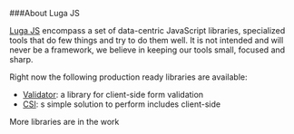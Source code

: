 ###About Luga JS
		
<a href="http://massimocorner.com/lugajs/docs/">Luga JS</a> encompass a set of data-centric JavaScript libraries, specialized tools that do few things and try to do them well.
It is not intended and will never be a framework, we believe in keeping our tools small, focused and sharp.
			
Right now the following production ready libraries are available:
<ul>
  <li>
    <a href="http://massimocorner.com/lugajs/docs/validator/docs/index.htm" title="Client-side form validation">Validator</a>: a library for client-side form validation
  </li>
  <li>
    <a href="http://massimocorner.com/lugajs/docs/csi/docs/index.htm" title="Client-side include">CSI</a>: s simple solution to perform includes client-side
  </li>
</ul> 
			
More libraries are in the work
